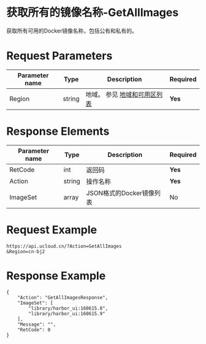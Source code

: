 # 获取所有的镜像名称-GetAllImages

获取所有可用的Docker镜像名称，包括公有和私有的。

# Request Parameters
|Parameter name|Type|Description|Required|
|---|---|---|---|
|Region|string|地域。 参见 [地域和可用区列表](api/summary/regionlist)|**Yes**|

# Response Elements
|Parameter name|Type|Description|Required|
|---|---|---|---|
|RetCode|int|返回码|**Yes**|
|Action|string|操作名称|**Yes**|
|ImageSet|array|JSON格式的Docker镜像列表|No|

# Request Example
```
https://api.ucloud.cn/?Action=GetAllImages
&Region=cn-bj2
```

# Response Example
```
{
    "Action": "GetAllImagesResponse", 
    "ImageSet": [
        "library/harbor_ui:160615.8", 
        "library/harbor_ui:160615.9"
    ], 
    "Message": "", 
    "RetCode": 0
}
```

